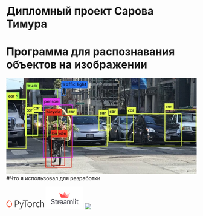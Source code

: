 # Дипломный проект Сарова Тимура
# Программа для распознавания объектов на изображении
![plot](readme.png)
#Что я использовал для разработки
<p float="left">
  <img src="/gitimg/Pytorch_logo.png" width="100" />
  <img src="/gitimg/streamlit_logo.png" width="100" /> 
  <img src="/img3.png" width="100" />
</p>
